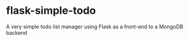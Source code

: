 # flask-simple-todo
A very simple todo list manager using Flask as a front-end to a MongoDB backend
